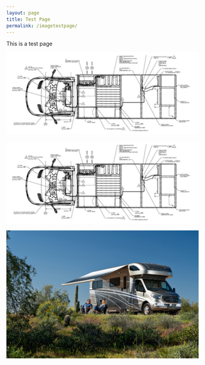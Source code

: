 ```yaml
---
layout: page
title: Test Page
permalink: /imagetestpage/
---
```


This is a test page

<img src="/assets/vandrawing.jpg">

![vandrawing](/assets/vandrawing.jpg)


<img src="/assets/VW-Lifestyle%2005-20.jpg">
  



                                                              
